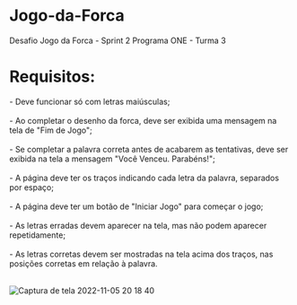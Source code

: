 # Jogo-da-Forca
Desafio Jogo da Forca - Sprint 2 Programa ONE - Turma 3
<h1>Requisitos:</h1>
- Deve funcionar só com letras maiúsculas;<br><br>
- Ao completar o desenho da forca, deve ser exibida uma mensagem na tela de "Fim de Jogo";<br><br>
- Se completar a palavra correta antes de acabarem as tentativas, deve ser exibida na tela a mensagem "Você Venceu. Parabéns!";<br><br>
- A página deve ter os traços indicando cada letra da palavra, separados por espaço;<br><br>
- A página deve ter um botão de "Iniciar Jogo" para começar o jogo;<br><br>
- As letras erradas devem aparecer na tela, mas não podem aparecer repetidamente;<br><br>
- As letras corretas devem ser mostradas na tela acima dos traços, nas posições corretas em relação à palavra.<br><br>

![Captura de tela 2022-11-05 20 18 40](https://user-images.githubusercontent.com/114116082/200195273-86adff3f-93db-4901-9113-9c92fed830ee.png)
